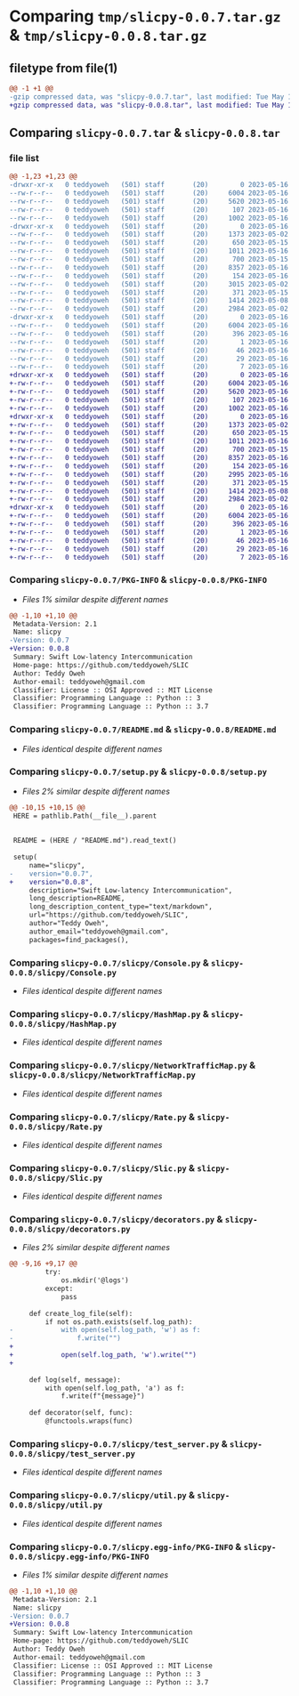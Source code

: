 # Comparing `tmp/slicpy-0.0.7.tar.gz` & `tmp/slicpy-0.0.8.tar.gz`

## filetype from file(1)

```diff
@@ -1 +1 @@
-gzip compressed data, was "slicpy-0.0.7.tar", last modified: Tue May 16 03:26:08 2023, max compression
+gzip compressed data, was "slicpy-0.0.8.tar", last modified: Tue May 16 03:29:16 2023, max compression
```

## Comparing `slicpy-0.0.7.tar` & `slicpy-0.0.8.tar`

### file list

```diff
@@ -1,23 +1,23 @@
-drwxr-xr-x   0 teddyoweh   (501) staff       (20)        0 2023-05-16 03:26:08.947193 slicpy-0.0.7/
--rw-r--r--   0 teddyoweh   (501) staff       (20)     6004 2023-05-16 03:26:08.947294 slicpy-0.0.7/PKG-INFO
--rw-r--r--   0 teddyoweh   (501) staff       (20)     5620 2023-05-16 03:22:55.000000 slicpy-0.0.7/README.md
--rw-r--r--   0 teddyoweh   (501) staff       (20)      107 2023-05-16 03:26:08.947696 slicpy-0.0.7/setup.cfg
--rw-r--r--   0 teddyoweh   (501) staff       (20)     1002 2023-05-16 03:26:04.000000 slicpy-0.0.7/setup.py
-drwxr-xr-x   0 teddyoweh   (501) staff       (20)        0 2023-05-16 03:26:08.945711 slicpy-0.0.7/slicpy/
--rw-r--r--   0 teddyoweh   (501) staff       (20)     1373 2023-05-02 15:55:53.000000 slicpy-0.0.7/slicpy/Console.py
--rw-r--r--   0 teddyoweh   (501) staff       (20)      650 2023-05-15 22:56:23.000000 slicpy-0.0.7/slicpy/HashMap.py
--rw-r--r--   0 teddyoweh   (501) staff       (20)     1011 2023-05-16 03:25:35.000000 slicpy-0.0.7/slicpy/NetworkTrafficMap.py
--rw-r--r--   0 teddyoweh   (501) staff       (20)      700 2023-05-15 22:55:30.000000 slicpy-0.0.7/slicpy/Rate.py
--rw-r--r--   0 teddyoweh   (501) staff       (20)     8357 2023-05-16 03:23:37.000000 slicpy-0.0.7/slicpy/Slic.py
--rw-r--r--   0 teddyoweh   (501) staff       (20)      154 2023-05-16 03:21:10.000000 slicpy-0.0.7/slicpy/__init__.py
--rw-r--r--   0 teddyoweh   (501) staff       (20)     3015 2023-05-02 11:02:36.000000 slicpy-0.0.7/slicpy/decorators.py
--rw-r--r--   0 teddyoweh   (501) staff       (20)      371 2023-05-15 23:27:43.000000 slicpy-0.0.7/slicpy/test.py
--rw-r--r--   0 teddyoweh   (501) staff       (20)     1414 2023-05-08 21:07:07.000000 slicpy-0.0.7/slicpy/test_server.py
--rw-r--r--   0 teddyoweh   (501) staff       (20)     2984 2023-05-02 16:16:22.000000 slicpy-0.0.7/slicpy/util.py
-drwxr-xr-x   0 teddyoweh   (501) staff       (20)        0 2023-05-16 03:26:08.947039 slicpy-0.0.7/slicpy.egg-info/
--rw-r--r--   0 teddyoweh   (501) staff       (20)     6004 2023-05-16 03:26:08.000000 slicpy-0.0.7/slicpy.egg-info/PKG-INFO
--rw-r--r--   0 teddyoweh   (501) staff       (20)      396 2023-05-16 03:26:08.000000 slicpy-0.0.7/slicpy.egg-info/SOURCES.txt
--rw-r--r--   0 teddyoweh   (501) staff       (20)        1 2023-05-16 03:26:08.000000 slicpy-0.0.7/slicpy.egg-info/dependency_links.txt
--rw-r--r--   0 teddyoweh   (501) staff       (20)       46 2023-05-16 03:26:08.000000 slicpy-0.0.7/slicpy.egg-info/entry_points.txt
--rw-r--r--   0 teddyoweh   (501) staff       (20)       29 2023-05-16 03:26:08.000000 slicpy-0.0.7/slicpy.egg-info/requires.txt
--rw-r--r--   0 teddyoweh   (501) staff       (20)        7 2023-05-16 03:26:08.000000 slicpy-0.0.7/slicpy.egg-info/top_level.txt
+drwxr-xr-x   0 teddyoweh   (501) staff       (20)        0 2023-05-16 03:29:16.830519 slicpy-0.0.8/
+-rw-r--r--   0 teddyoweh   (501) staff       (20)     6004 2023-05-16 03:29:16.830584 slicpy-0.0.8/PKG-INFO
+-rw-r--r--   0 teddyoweh   (501) staff       (20)     5620 2023-05-16 03:22:55.000000 slicpy-0.0.8/README.md
+-rw-r--r--   0 teddyoweh   (501) staff       (20)      107 2023-05-16 03:29:16.830902 slicpy-0.0.8/setup.cfg
+-rw-r--r--   0 teddyoweh   (501) staff       (20)     1002 2023-05-16 03:29:09.000000 slicpy-0.0.8/setup.py
+drwxr-xr-x   0 teddyoweh   (501) staff       (20)        0 2023-05-16 03:29:16.829292 slicpy-0.0.8/slicpy/
+-rw-r--r--   0 teddyoweh   (501) staff       (20)     1373 2023-05-02 15:55:53.000000 slicpy-0.0.8/slicpy/Console.py
+-rw-r--r--   0 teddyoweh   (501) staff       (20)      650 2023-05-15 22:56:23.000000 slicpy-0.0.8/slicpy/HashMap.py
+-rw-r--r--   0 teddyoweh   (501) staff       (20)     1011 2023-05-16 03:25:35.000000 slicpy-0.0.8/slicpy/NetworkTrafficMap.py
+-rw-r--r--   0 teddyoweh   (501) staff       (20)      700 2023-05-15 22:55:30.000000 slicpy-0.0.8/slicpy/Rate.py
+-rw-r--r--   0 teddyoweh   (501) staff       (20)     8357 2023-05-16 03:23:37.000000 slicpy-0.0.8/slicpy/Slic.py
+-rw-r--r--   0 teddyoweh   (501) staff       (20)      154 2023-05-16 03:21:10.000000 slicpy-0.0.8/slicpy/__init__.py
+-rw-r--r--   0 teddyoweh   (501) staff       (20)     2995 2023-05-16 03:29:06.000000 slicpy-0.0.8/slicpy/decorators.py
+-rw-r--r--   0 teddyoweh   (501) staff       (20)      371 2023-05-15 23:27:43.000000 slicpy-0.0.8/slicpy/test.py
+-rw-r--r--   0 teddyoweh   (501) staff       (20)     1414 2023-05-08 21:07:07.000000 slicpy-0.0.8/slicpy/test_server.py
+-rw-r--r--   0 teddyoweh   (501) staff       (20)     2984 2023-05-02 16:16:22.000000 slicpy-0.0.8/slicpy/util.py
+drwxr-xr-x   0 teddyoweh   (501) staff       (20)        0 2023-05-16 03:29:16.830374 slicpy-0.0.8/slicpy.egg-info/
+-rw-r--r--   0 teddyoweh   (501) staff       (20)     6004 2023-05-16 03:29:16.000000 slicpy-0.0.8/slicpy.egg-info/PKG-INFO
+-rw-r--r--   0 teddyoweh   (501) staff       (20)      396 2023-05-16 03:29:16.000000 slicpy-0.0.8/slicpy.egg-info/SOURCES.txt
+-rw-r--r--   0 teddyoweh   (501) staff       (20)        1 2023-05-16 03:29:16.000000 slicpy-0.0.8/slicpy.egg-info/dependency_links.txt
+-rw-r--r--   0 teddyoweh   (501) staff       (20)       46 2023-05-16 03:29:16.000000 slicpy-0.0.8/slicpy.egg-info/entry_points.txt
+-rw-r--r--   0 teddyoweh   (501) staff       (20)       29 2023-05-16 03:29:16.000000 slicpy-0.0.8/slicpy.egg-info/requires.txt
+-rw-r--r--   0 teddyoweh   (501) staff       (20)        7 2023-05-16 03:29:16.000000 slicpy-0.0.8/slicpy.egg-info/top_level.txt
```

### Comparing `slicpy-0.0.7/PKG-INFO` & `slicpy-0.0.8/PKG-INFO`

 * *Files 1% similar despite different names*

```diff
@@ -1,10 +1,10 @@
 Metadata-Version: 2.1
 Name: slicpy
-Version: 0.0.7
+Version: 0.0.8
 Summary: Swift Low-latency Intercommunication
 Home-page: https://github.com/teddyoweh/SLIC
 Author: Teddy Oweh
 Author-email: teddyoweh@gmail.com
 Classifier: License :: OSI Approved :: MIT License
 Classifier: Programming Language :: Python :: 3
 Classifier: Programming Language :: Python :: 3.7
```

### Comparing `slicpy-0.0.7/README.md` & `slicpy-0.0.8/README.md`

 * *Files identical despite different names*

### Comparing `slicpy-0.0.7/setup.py` & `slicpy-0.0.8/setup.py`

 * *Files 2% similar despite different names*

```diff
@@ -10,15 +10,15 @@
 HERE = pathlib.Path(__file__).parent
 
  
 README = (HERE / "README.md").read_text()
  
 setup(
     name="slicpy",
-    version="0.0.7",
+    version="0.0.8",
     description="Swift Low-latency Intercommunication",
     long_description=README,
     long_description_content_type="text/markdown",
     url="https://github.com/teddyoweh/SLIC",
     author="Teddy Oweh",
     author_email="teddyoweh@gmail.com",
     packages=find_packages(),
```

### Comparing `slicpy-0.0.7/slicpy/Console.py` & `slicpy-0.0.8/slicpy/Console.py`

 * *Files identical despite different names*

### Comparing `slicpy-0.0.7/slicpy/HashMap.py` & `slicpy-0.0.8/slicpy/HashMap.py`

 * *Files identical despite different names*

### Comparing `slicpy-0.0.7/slicpy/NetworkTrafficMap.py` & `slicpy-0.0.8/slicpy/NetworkTrafficMap.py`

 * *Files identical despite different names*

### Comparing `slicpy-0.0.7/slicpy/Rate.py` & `slicpy-0.0.8/slicpy/Rate.py`

 * *Files identical despite different names*

### Comparing `slicpy-0.0.7/slicpy/Slic.py` & `slicpy-0.0.8/slicpy/Slic.py`

 * *Files identical despite different names*

### Comparing `slicpy-0.0.7/slicpy/decorators.py` & `slicpy-0.0.8/slicpy/decorators.py`

 * *Files 2% similar despite different names*

```diff
@@ -9,16 +9,17 @@
         try:
             os.mkdir('@logs')
         except:
             pass
 
     def create_log_file(self):
         if not os.path.exists(self.log_path):
-            with open(self.log_path, 'w') as f:
-                f.write("")
+
+            open(self.log_path, 'w').write("")
+       
 
     def log(self, message):
         with open(self.log_path, 'a') as f:
             f.write(f"{message}")
 
     def decorator(self, func):
         @functools.wraps(func)
```

### Comparing `slicpy-0.0.7/slicpy/test_server.py` & `slicpy-0.0.8/slicpy/test_server.py`

 * *Files identical despite different names*

### Comparing `slicpy-0.0.7/slicpy/util.py` & `slicpy-0.0.8/slicpy/util.py`

 * *Files identical despite different names*

### Comparing `slicpy-0.0.7/slicpy.egg-info/PKG-INFO` & `slicpy-0.0.8/slicpy.egg-info/PKG-INFO`

 * *Files 1% similar despite different names*

```diff
@@ -1,10 +1,10 @@
 Metadata-Version: 2.1
 Name: slicpy
-Version: 0.0.7
+Version: 0.0.8
 Summary: Swift Low-latency Intercommunication
 Home-page: https://github.com/teddyoweh/SLIC
 Author: Teddy Oweh
 Author-email: teddyoweh@gmail.com
 Classifier: License :: OSI Approved :: MIT License
 Classifier: Programming Language :: Python :: 3
 Classifier: Programming Language :: Python :: 3.7
```

